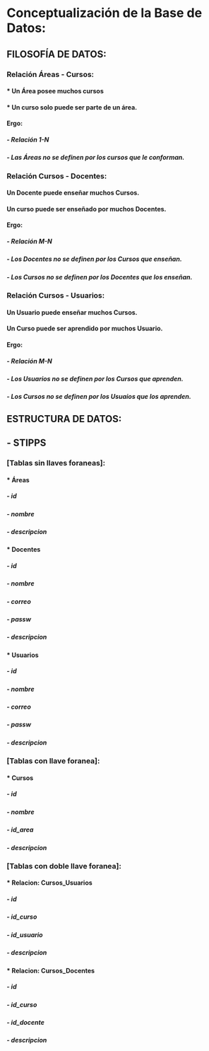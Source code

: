 # Conceptualización de la Base de Datos:
## FILOSOFÍA DE DATOS:
### Relación Áreas - Cursos:
#### * **Un** Área posee muchos cursos
#### * **Un** curso solo puede ser parte de un área.
#### Ergo:
##### - Relación 1-N
##### - Las Áreas no se definen por los cursos que le conforman.

### Relación Cursos - Docentes:
#### Un Docente puede enseñar muchos Cursos.
#### Un curso puede ser enseñado por muchos Docentes.
#### Ergo:
##### - Relación M-N
##### - Los Docentes no se definen por los Cursos que enseñan.
##### - Los Cursos no se definen por los Docentes que los enseñan.

### Relación Cursos - Usuarios:
#### Un Usuario puede enseñar muchos Cursos.
#### Un Curso puede ser aprendido por muchos Usuario.
#### Ergo:
##### - Relación M-N
##### - Los Usuarios no se definen por los Cursos que aprenden.
##### - Los Cursos no se definen por los Usuaios que los aprenden.

## ESTRUCTURA DE DATOS:
## - STIPPS
### [Tablas sin llaves foraneas]:
#### * **Áreas**
##### - id
##### - nombre
##### - descripcion
#### * **Docentes**
##### - id
##### - nombre
##### - correo
##### - passw
##### - descripcion
#### * **Usuarios**
##### - id
##### - nombre
##### - correo
##### - passw
##### - descripcion
### [Tablas con llave foranea]:
#### * **Cursos**
##### - id
##### - nombre
##### - id_area
##### - descripcion
### [Tablas con doble llave foranea]:
#### * **Relacion**: Cursos_Usuarios
##### - id
##### - id_curso
##### - id_usuario
##### - descripcion
#### * **Relacion**: Cursos_Docentes
##### - id
##### - id_curso
##### - id_docente
##### - descripcion
